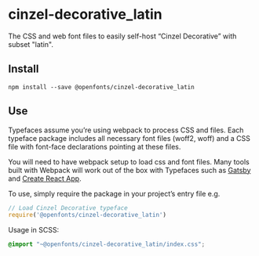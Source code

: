 
# cinzel-decorative_latin

The CSS and web font files to easily self-host “Cinzel Decorative” with subset "latin".

## Install

`npm install --save @openfonts/cinzel-decorative_latin`

## Use

Typefaces assume you’re using webpack to process CSS and files. Each typeface
package includes all necessary font files (woff2, woff) and a CSS file with
font-face declarations pointing at these files.

You will need to have webpack setup to load css and font files. Many tools built
with Webpack will work out of the box with Typefaces such as [Gatsby](https://github.com/gatsbyjs/gatsby)
and [Create React App](https://github.com/facebookincubator/create-react-app).

To use, simply require the package in your project’s entry file e.g.

```javascript
// Load Cinzel Decorative typeface
require('@openfonts/cinzel-decorative_latin')
```

Usage in SCSS:
```scss
@import "~@openfonts/cinzel-decorative_latin/index.css";
```
